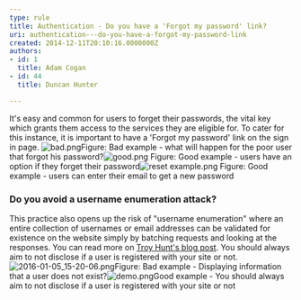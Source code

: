 ```yaml
---
type: rule
title: Authentication - Do you have a 'Forgot my password' link?
uri: authentication---do-you-have-a-forgot-my-password-link
created: 2014-12-11T20:10:16.0000000Z
authors:
- id: 1
  title: Adam Cogan
- id: 44
  title: Duncan Hunter

---
```


 
It's easy and common for users to forget their passwords, the vital key which grants                     them access to the services they are eligible for. To cater for this instance, it                     is important to have a 'Forgot my password' link on the sign in page.​
 ![bad.png](/SiteAssets/authentication-do-you-have-a-forgot-my-password-link/bad.png)Figure: Bad example - what will happen for the poor user that forgot his password?![good.png](/SiteAssets/authentication-do-you-have-a-forgot-my-password-link/good.png) Figure: Good example - users have an option if they forget their password![reset example.png](/SiteAssets/authentication-do-you-have-a-forgot-my-password-link/reset%20example.png) Figure: Good example - users can enter their email to get a new password
### ​Do you avoid a username enumeration attack?


This practice also opens up the risk of "username enumeration" where an entire collection of usernames or email addresses can be validated for existence on the website simply by batching requests and looking at the responses. You can read more on     [Troy Hunt's blog post](http&#58;//www.troyhunt.com/2012/05/everything-you-ever-wanted-to-know.html). You should always aim to not disclose if a user is registered with your site or not.
![2016-01-05_15-20-06.png](/SiteAssets/authentication-do-you-have-a-forgot-my-password-link/2016-01-05_15-20-06.png)Figure: Bad example - Displaying information that a user does not exist?![demo.png](/SiteAssets/authentication-do-you-have-a-forgot-my-password-link/demo.png)Good example - You should always aim to not disclose if a user is registered with your site or not​

